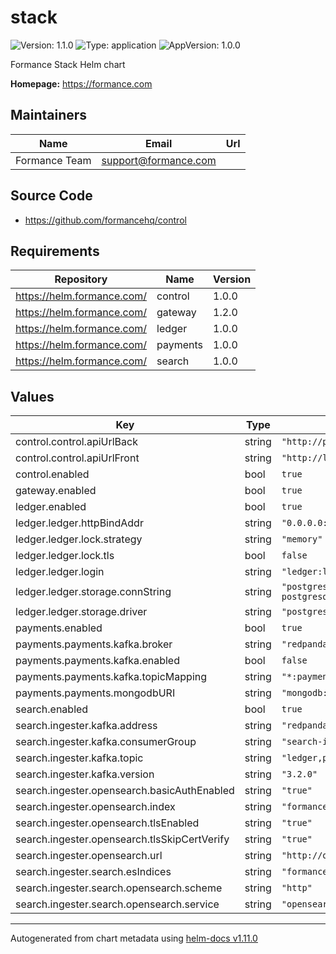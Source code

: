 # stack

![Version: 1.1.0](https://img.shields.io/badge/Version-1.1.0-informational?style=flat-square) ![Type: application](https://img.shields.io/badge/Type-application-informational?style=flat-square) ![AppVersion: 1.0.0](https://img.shields.io/badge/AppVersion-1.0.0-informational?style=flat-square)

Formance Stack Helm chart

**Homepage:** <https://formance.com>

## Maintainers

| Name | Email | Url |
| ---- | ------ | --- |
| Formance Team | <support@formance.com> |  |

## Source Code

* <https://github.com/formancehq/control>

## Requirements

| Repository | Name | Version |
|------------|------|---------|
| https://helm.formance.com/ | control | 1.0.0 |
| https://helm.formance.com/ | gateway | 1.2.0 |
| https://helm.formance.com/ | ledger | 1.0.0 |
| https://helm.formance.com/ | payments | 1.0.0 |
| https://helm.formance.com/ | search | 1.0.0 |

## Values

| Key | Type | Default | Description |
|-----|------|---------|-------------|
| control.control.apiUrlBack | string | `"http://proxy/api"` |  |
| control.control.apiUrlFront | string | `"http://localhost/api"` |  |
| control.enabled | bool | `true` |  |
| gateway.enabled | bool | `true` |  |
| ledger.enabled | bool | `true` |  |
| ledger.ledger.httpBindAddr | string | `"0.0.0.0:3068"` |  |
| ledger.ledger.lock.strategy | string | `"memory"` |  |
| ledger.ledger.lock.tls | bool | `false` |  |
| ledger.ledger.login | string | `"ledger:ledger"` |  |
| ledger.ledger.storage.connString | string | `"postgresql://formance:formance@stack-postgresql/ledger"` |  |
| ledger.ledger.storage.driver | string | `"postgres"` |  |
| payments.enabled | bool | `true` |  |
| payments.payments.kafka.broker | string | `"redpanda:29092"` |  |
| payments.payments.kafka.enabled | bool | `false` |  |
| payments.payments.kafka.topicMapping | string | `"*:payments"` |  |
| payments.payments.mongodbURI | string | `"mongodb://root:changeme@mongodb:27017"` |  |
| search.enabled | bool | `true` |  |
| search.ingester.kafka.address | string | `"redpanda:29092"` |  |
| search.ingester.kafka.consumerGroup | string | `"search-ingester"` |  |
| search.ingester.kafka.topic | string | `"ledger,payments"` |  |
| search.ingester.kafka.version | string | `"3.2.0"` |  |
| search.ingester.opensearch.basicAuthEnabled | string | `"true"` |  |
| search.ingester.opensearch.index | string | `"formance"` |  |
| search.ingester.opensearch.tlsEnabled | string | `"true"` |  |
| search.ingester.opensearch.tlsSkipCertVerify | string | `"true"` |  |
| search.ingester.opensearch.url | string | `"http://opensearch:9200"` |  |
| search.ingester.search.esIndices | string | `"formance"` |  |
| search.ingester.search.opensearch.scheme | string | `"http"` |  |
| search.ingester.search.opensearch.service | string | `"opensearch:9200"` |  |

----------------------------------------------
Autogenerated from chart metadata using [helm-docs v1.11.0](https://github.com/norwoodj/helm-docs/releases/v1.11.0)

